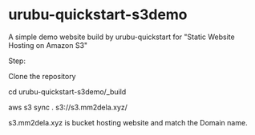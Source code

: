# urubu-quickstart-s3demo
A simple demo website build by urubu-quickstart for "Static Website Hosting on Amazon S3"

Step:

Clone the repository

cd urubu-quickstart-s3demo/_build

aws s3 sync . s3://s3.mm2dela.xyz/

s3.mm2dela.xyz is bucket hosting website and match the Domain name.

